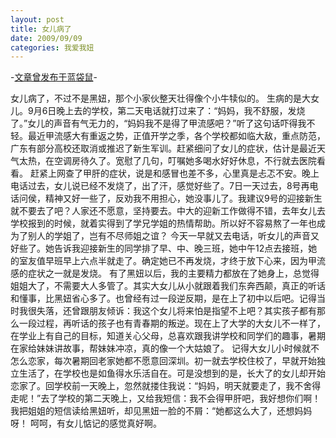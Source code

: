 ```yaml
---
layout: post
title: 女儿病了
date: 2009/09/09
categories: 我爱我妞
---
```


-[文章曾发布于蓝袋鼠](http://landaishu.hi2net.com/home/blog_read.asp?id=4175&blogid=74153)-



 女儿病了，不过不是黑妞，那个小家伙整天壮得像个小牛犊似的。
 生病的是大女儿。9月6日晚上去的学校，第二天电话就打过来了：“妈妈，我不舒服，发烧了。”女儿的声音有气无力的，“妈妈我不是得了甲流感吧？”听了这句话吓得我不轻。最近甲流感大有重返之势，正值开学之季，各个学校都如临大敌，重点防范，广东有部分高校还取消或推迟了新生军训。赶紧细问了女儿的症状，估计是最近天气太热，在空调房待久了。宽慰了几句，叮嘱她多喝水好好休息，不行就去医院看看。
 赶紧上网查了甲肝的症状，说是和感冒也差不多，心里真是忐忑不安。晚上电话过去，女儿说已经不发烧了，出了汗，感觉好些了。7日一天过去，8号再电话问侯，精神又好一些了，反劝我不用担心，她没事儿了。我建议9号的迎接新生就不要去了吧？人家还不愿意，坚持要去。中大的迎新工作做得不错，去年女儿去学校报到的时候，就着实得到了学兄学姐的热情帮助。所以好不容易熬了一年也成为了别人的学姐了，岂有不尽师姐之谊？
今天一早就又去电话，听女儿的声音又好些了。她告诉我迎接新生的同学排了早、中、晚三班，她中午12点去接班，她的室友值早班早上六点半就走了。确定她已不再发烧，才终于放下心来，因为甲流感的症状之一就是发烧。
有了黑妞以后，我的主要精力都放在了她身上，总觉得姐姐大了，不需要大人多管了。其实大女儿从小就跟着我们东奔西颠，真正的听话和懂事，比黑妞省心多了。也曾经有过一段逆反期，是在上了初中以后吧。记得当时我很失落，还曾跟朋友倾诉：我这个女儿将来怕是指望不上吧？其实孩子都有那么一段过程，再听话的孩子也有青春期的叛逆。现在上了大学的大女儿不一样了，在学业上有自己的目标，知道关心父母，总喜欢跟我讲学校和同学们的趣事，暑期在家给妹妹讲故事，帮妹妹冲凉，真的像一个大姑娘了。
 记得大女儿小时候就不怎么恋家，每次暑期回老家她都不愿意回深圳。初一就去学校住校了，早就开始独立生活了，在学校也是如鱼得水乐活自在。可是没想到的是，长大了的女儿却开始恋家了。回学校前一天晚上，忽然就搂住我说：“妈妈，明天就要走了，我不舍得走呢！”去了学校的第二天晚上，又给我短信：我不会得甲肝吧，我好想你们啊！我把姐姐的短信读给黑妞听，却见黑妞一脸的不屑：“她都这么大了，还想妈妈呀！
 呵呵，有女儿惦记的感觉真好啊。